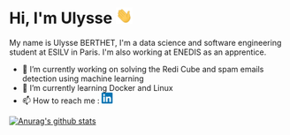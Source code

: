 
# Hi, I'm Ulysse <img src="https://raw.githubusercontent.com/Ulysse3311/Ulysse3311/master/wave.gif" width="30px">

My name is Ulysse BERTHET, I'm a data science and software engineering student at ESILV in Paris. I'm also working at ENEDIS as an apprentice. <br>
- 🔭 I’m currently working on solving the Redi Cube and spam emails detection using machine learning
- 🌱 I’m currently learning Docker and Linux
- 📫 How to reach me : [<img src="https://raw.githubusercontent.com/Ulysse3311/Ulysse3311/master/LinkedIn.png" width="20px">](https://www.linkedin.com/in/ulysse-berthet/)

[![Anurag's github stats](https://github-readme-stats.vercel.app/api?username=Ulysse3311&hide=prs,contribs,stars&count_private=true&show_icons=true)](https://github.com/anuraghazra/github-readme-stats)

<!--
**Ulysse3311/Ulysse3311** is a ✨ _special_ ✨ repository because its `README.md` (this file) appears on your GitHub profile.

Here are some ideas to get you started:

- 🔭 I’m currently working on ...
- 🌱 I’m currently learning ...
- 👯 I’m looking to collaborate on ...
- 🤔 I’m looking for help with ...
- 💬 Ask me about ...
- 📫 How to reach me: ...
- 😄 Pronouns: ...
- ⚡ Fun fact: ...
-->

